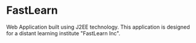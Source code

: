 FastLearn
=========

Web Application built using J2EE technology.
This application is designed for a distant learning institute "FastLearn Inc".

